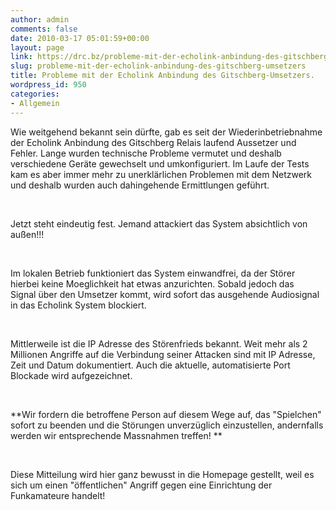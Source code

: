 ```yaml
---
author: admin
comments: false
date: 2010-03-17 05:01:59+00:00
layout: page
link: https://drc.bz/probleme-mit-der-echolink-anbindung-des-gitschberg-umsetzers/
slug: probleme-mit-der-echolink-anbindung-des-gitschberg-umsetzers
title: Probleme mit der Echolink Anbindung des Gitschberg-Umsetzers.
wordpress_id: 950
categories:
- Allgemein
---
```


Wie weitgehend bekannt sein dürfte, gab es seit der Wiederinbetriebnahme der Echolink Anbindung des Gitschberg Relais laufend Aussetzer und Fehler. Lange wurden technische Probleme vermutet und deshalb verschiedene Geräte gewechselt und umkonfiguriert. Im Laufe der Tests kam es aber immer mehr zu unerklärlichen Problemen mit dem Netzwerk und deshalb wurden auch dahingehende Ermittlungen geführt. 




 




Jetzt steht eindeutig fest. Jemand attackiert das System absichtlich von außen!!!




 




Im lokalen Betrieb funktioniert das System einwandfrei, da der Störer hierbei keine Moeglichkeit hat etwas anzurichten. Sobald jedoch das Signal über den Umsetzer kommt, wird sofort das ausgehende Audiosignal in das Echolink System blockiert. 




 




Mittlerweile ist die IP Adresse des Störenfrieds bekannt. Weit mehr als 2 Millionen Angriffe auf die Verbindung seiner Attacken sind mit IP Adresse, Zeit und Datum dokumentiert. Auch die aktuelle, automatisierte Port Blockade wird aufgezeichnet. 




 




**Wir fordern die betroffene Person auf diesem Wege auf, das "Spielchen" sofort zu beenden und die Störungen unverzüglich einzustellen, andernfalls werden wir entsprechende Massnahmen treffen! **




 




Diese Mitteilung wird hier ganz bewusst in die Homepage gestellt, weil es sich um einen "öffentlichen" Angriff gegen eine Einrichtung der Funkamateure handelt!
